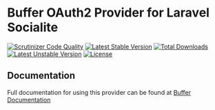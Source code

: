 # Buffer OAuth2 Provider for Laravel Socialite

[![Scrutinizer Code Quality](https://img.shields.io/scrutinizer/g/SocialiteProviders/Buffer.svg?style=flat-square)](https://scrutinizer-ci.com/g/SocialiteProviders/Buffer/?branch=master)
[![Latest Stable Version](https://img.shields.io/packagist/v/socialiteproviders/buffer.svg?style=flat-square)](https://packagist.org/packages/socialiteproviders/buffer)
[![Total Downloads](https://img.shields.io/packagist/dt/socialiteproviders/buffer.svg?style=flat-square)](https://packagist.org/packages/socialiteproviders/buffer)
[![Latest Unstable Version](https://img.shields.io/packagist/vpre/socialiteproviders/buffer.svg?style=flat-square)](https://packagist.org/packages/socialiteproviders/buffer)
[![License](https://img.shields.io/packagist/l/socialiteproviders/buffer.svg?style=flat-square)](https://packagist.org/packages/socialiteproviders/buffer)

## Documentation

Full documentation for using this provider can be found at [Buffer Documentation](http://socialiteproviders.github.io/providers/buffer/)
